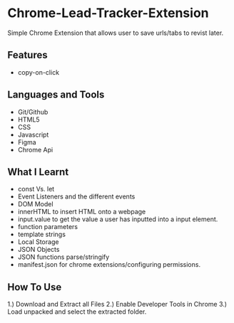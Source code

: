 # Chrome-Lead-Tracker-Extension
Simple Chrome Extension that allows user to save urls/tabs to revist later.
## Features
- copy-on-click
## Languages and Tools
- Git/Github
- HTML5
- CSS
- Javascript
- Figma
- Chrome Api
## What I Learnt
- const Vs. let
- Event Listeners and the different events
- DOM Model
- innerHTML to insert HTML onto a webpage
- input.value to get the value a user has inputted into a input element.
- function parameters
- template strings 
- Local Storage
- JSON Objects
- JSON functions parse/stringify
- manifest.json for chrome extensions/configuring permissions.
## How To Use
1.) Download and Extract all Files
2.) Enable Developer Tools in Chrome
3.) Load unpacked and select the extracted folder.
